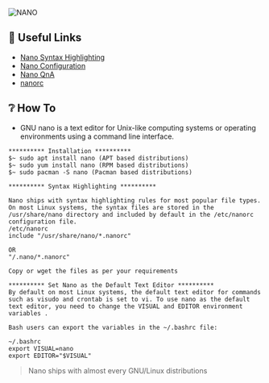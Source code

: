 ![NANO](https://user-images.githubusercontent.com/48232101/122084247-62194d00-ce21-11eb-816e-24b3fc160eb2.gif)

## 🔗 Useful Links 
* [Nano Syntax Highlighting](https://github.com/scopatz/nanorc)
* [Nano Configuration](https://www.nano-editor.org/dist/latest/nanorc.5.html)
* [Nano QnA](https://askubuntu.com/questions/73444/how-to-show-line-numbering-in-nano-when-opening-a-file)
* [nanorc](https://www.nano-editor.org/dist/latest/nanorc.5.html)

## ❔ How To
- GNU nano is a text editor for Unix-like computing systems or operating environments using a command line interface.

```
********** Installation **********
$~ sudo apt install nano (APT based distributions) 
$~ sudo yum install nano (RPM based distributions) 
$~ sudo pacman -S nano (Pacman based distributions) 

********** Syntax Highlighting **********

Nano ships with syntax highlighting rules for most popular file types. On most Linux systems, the syntax files are stored in the /usr/share/nano directory and included by default in the /etc/nanorc configuration file.
/etc/nanorc
include "/usr/share/nano/*.nanorc"

OR 
"/.nano/*.nanorc"

Copy or wget the files as per your requirements

********** Set Nano as the Default Text Editor **********
By default on most Linux systems, the default text editor for commands such as visudo and crontab is set to vi. To use nano as the default text editor, you need to change the VISUAL and EDITOR environment variables .

Bash users can export the variables in the ~/.bashrc file:

~/.bashrc
export VISUAL=nano
export EDITOR="$VISUAL"
```

> Nano ships with almost every GNU/Linux distributions 
